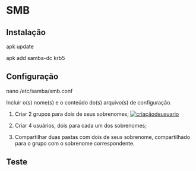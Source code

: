 # SMB

## Instalação

apk update

apk add samba-dc krb5

## Configuração

nano /etc/samba/smb.conf

Incluir o(s) nome(s) e o conteúdo do(s) arquivo(s) de configuração.

1. Criar 2 grupos para dois de seus sobrenomes;
[![criaçãodeusuario](https://i.im.ge/2023/12/30/xgBvyJ.criacaodeusuario.png)](https://im.ge/i/xgBvyJ)
2. Criar 4 usuários, dois para cada um dos sobrenomes;
   
3. Compartilhar duas pastas com dois de seus sobrenome, compartilhado para o grupo com o sobrenome correspondente.

## Teste


